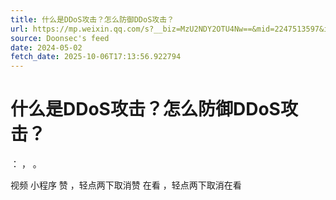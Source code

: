 ```yaml
---
title: 什么是DDoS攻击？怎么防御DDoS攻击？
url: https://mp.weixin.qq.com/s?__biz=MzU2NDY2OTU4Nw==&mid=2247513597&idx=1&sn=86917907390d854b36750f09a08e9509
source: Doonsec's feed
date: 2024-05-02
fetch_date: 2025-10-06T17:13:56.922794
---
```


# 什么是DDoS攻击？怎么防御DDoS攻击？

：
，
。

视频
小程序
赞
，轻点两下取消赞
在看
，轻点两下取消在看